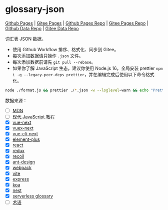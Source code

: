 # glossary-json

[Github Pages](https://millcloud.github.io/glossary/) | [Gitee Pages](https://millcloud.gitee.io/glossary/) | [Github Pages Repo](https://github.com/MillCloud/glossary) | [Gitee Pages Repo](https://gitee.com/MillCloud/glossary) | [Github Data Repo](https://github.com/MillCloud/glossary-json) | [Gitee Data Repo](https://gitee.com/MillCloud/glossary-json)

词汇表 JSON 数据。

- 使用 Github Workflow 排序、格式化、同步到 Gitee。
- 每次添加数据请只操作 `.json` 文件。
- 每次添加数据前请先 `git pull --rebase`。
- 如果你了解 JavaScript 生态，建议你使用 Node.js 16，全局安装 prettier `npm i -g --legacy-peer-deps prettier`，并在编辑完成后使用以下命令格式化。

```sh
node ./format.js && prettier ./*.json -w --loglevel=warn && echo "Prettify succeeded."
```

数据来源：

- [ ] [MDN](https://developer.mozilla.org/)
- [ ] [现代 JavaScript 教程](https://zh.javascript.info/)
- [x] [vue-next](https://v3.cn.vuejs.org/)
- [x] [vuex-next](https://next.vuex.vuejs.org/zh/)
- [x] [vue-cli-next](https://next.cli.vuejs.org/zh)
- [x] [element-plus](https://element-plus.gitee.io/zh-CN/)
- [x] [react](https://zh-hans.reactjs.org/)
- [x] [redux](https://cn.redux.js.org/)
- [x] [recoil](https://recoiljs.org/zh-hans/)
- [x] [ant-design](https://ant.design/)
- [x] [webpack](https://webpack.docschina.org/)
- [x] [vite](https://cn.vitejs.dev/)
- [x] [express](https://expressjs.com/zh-cn/)
- [x] [koa](https://koa.bootcss.com/)
- [x] [nest](https://docs.nestjs.cn/)
- [x] [serverless glossary](https://serverlessfirst.com/serverless-glossary/)
- [ ] [术语](https://www.termonline.cn/index)
